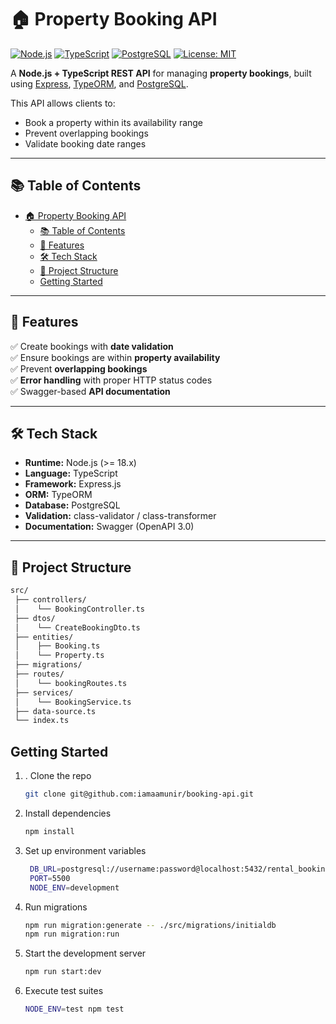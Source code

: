 # 🏠 Property Booking API

[![Node.js](https://img.shields.io/badge/node-%3E%3D18-green)](https://nodejs.org/)
[![TypeScript](https://img.shields.io/badge/TypeScript-5.x-blue?logo=typescript)](https://www.typescriptlang.org/)
[![PostgreSQL](https://img.shields.io/badge/PostgreSQL-15-blue?logo=postgresql)](https://www.postgresql.org/)
[![License: MIT](https://img.shields.io/badge/License-MIT-yellow.svg)](LICENSE)

A **Node.js + TypeScript REST API** for managing **property bookings**, built using [Express](https://expressjs.com/), [TypeORM](https://typeorm.io/), and [PostgreSQL](https://www.postgresql.org/).  

This API allows clients to:
- Book a property within its availability range
- Prevent overlapping bookings
- Validate booking date ranges

---

## 📚 Table of Contents
- [🏠 Property Booking API](#-property-booking-api)
  - [📚 Table of Contents](#-table-of-contents)
  - [🚀 Features](#-features)
  - [🛠 Tech Stack](#-tech-stack)
  - [📂 Project Structure](#-project-structure)
  - [Getting Started](#getting-started)

---

## 🚀 Features
✅ Create bookings with **date validation**  
✅ Ensure bookings are within **property availability**  
✅ Prevent **overlapping bookings**  
✅ **Error handling** with proper HTTP status codes  
✅ Swagger-based **API documentation**  

---

## 🛠 Tech Stack
- **Runtime:** Node.js (>= 18.x)
- **Language:** TypeScript
- **Framework:** Express.js
- **ORM:** TypeORM
- **Database:** PostgreSQL
- **Validation:** class-validator / class-transformer
- **Documentation:** Swagger (OpenAPI 3.0)

---

## 📂 Project Structure
```bash
src/
 ├── controllers/
 │    └── BookingController.ts
 ├── dtos/
 │    └── CreateBookingDto.ts
 ├── entities/
 │    ├── Booking.ts
 │    └── Property.ts
 ├── migrations/
 ├── routes/
 │    └── bookingRoutes.ts
 ├── services/
 │    └── BookingService.ts
 ├── data-source.ts
 └── index.ts
 ```

## Getting Started

1. . Clone the repo
   ```sh
   git clone git@github.com:iamaamunir/booking-api.git
   ```
2. Install dependencies
   ```sh
   npm install
   ```
3. Set up environment variables
   ```sh
    DB_URL=postgresql://username:password@localhost:5432/rental_booking_db?sslmode=disable
    PORT=5500
    NODE_ENV=development
4. Run migrations
   ```sh
   npm run migration:generate -- ./src/migrations/initialdb
   npm run migration:run
5. Start the development server
    ```sh
    npm run start:dev
    ```
6. Execute test suites
   ```sh
   NODE_ENV=test npm test
   ```